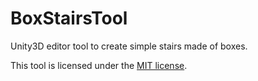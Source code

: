 # BoxStairsTool
Unity3D editor tool to create simple stairs made of boxes.

This tool is licensed under the [MIT license](https://opensource.org/licenses/MIT).
